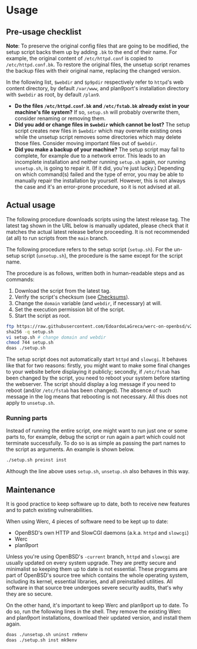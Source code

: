 # Usage

## Pre-usage checklist

**Note**: To preserve the original config files that are going to be modified, the setup script backs them up by adding `.bk` to the end of their name. For example, the original content of `/etc/httpd.conf` is copied to `/etc/httpd.conf.bk`. To restore the original files, the unsetup script renames the backup files with their original name, replacing the changed version.

In the following list, `$webdir` and `$p9pdir` respectively refer to `httpd`'s web content directory, by default `/var/www`, and plan9port's installation directory with `$webdir` as root, by default `/plan9`.

- **Do the files `/etc/httpd.conf.bk` and `/etc/fstab.bk` already exist in your machine's file system?** If so, `setup.sh` will probably overwrite them, consider renaming or removing them.
- **Did you add or change files in `$webdir` which cannot be lost?** The setup script creates new files in `$webdir` which may overwrite existing ones while the unsetup script removes some directories which may delete those files. Consider moving important files out of `$webdir`.
- **Did you make a backup of your machine?** The setup script may fail to complete, for example due to a network error. This leads to an incomplete installation and neither running `setup.sh` again, nor running `unsetup.sh`, is going to repair it. (If it did, you're just lucky.) Depending on which command(s) failed and the type of error, you may be able to manually repair the installation by yourself. However, this is not always the case and it's an error-prone procedure, so it is not advised at all.

## Actual usage

The following procedure downloads scripts using the latest release tag. The latest tag shown in the URL below is manually updated, please check that it matches the actual latest release before proceeding. It is not recommended (at all) to run scripts from the `main` branch.

The following procedure refers to the setup script (`setup.sh`). For the un-setup script (`unsetup.sh`), the procedure is the same except for the script name.

The procedure is as follows, written both in human-readable steps and as commands:

1. Download the script from the latest tag.
2. Verify the script's checksum (see [Checksums](#checksums)).
3. Change the `domain` variable (and `webdir`, if necessary) at will.
4. Set the execution permission bit of the script.
5. Start the script as root.

```sh
ftp https://raw.githubusercontent.com/EdoardoLaGreca/werc-on-openbsd/v2.2/setup.sh
sha256 -q setup.sh
vi setup.sh	# change domain and webdir
chmod 744 setup.sh
doas ./setup.sh
```

The setup script does not automatically start `httpd` and `slowcgi`. It behaves like that for two reasons: firstly, you might want to make some final changes to your website before displaying it publicly; secondly, if `/etc/fstab` has been changed by the script, you need to reboot your system before starting the webserver. The script should display a log message if you need to reboot (and/or `/etc/fstab` has been changed). The absence of such message in the log means that rebooting is not necessary. All this does not apply to `unsetup.sh`.

### Running parts

Instead of running the entire script, one might want to run just one or some parts to, for example, debug the script or run again a part which could not terminate successfully. To do so is as simple as passing the part names to the script as arguments. An example is shown below.

```sh
./setup.sh preinst inst
```

Although the line above uses `setup.sh`, `unsetup.sh` also behaves in this way.

## Maintenance

It is good practice to keep software up to date, both to receive new features and to patch existing vulnerabilities.

When using Werc, 4 pieces of software need to be kept up to date:

- OpenBSD's own HTTP and SlowCGI daemons (a.k.a. `httpd` and `slowcgi`)
- Werc
- plan9port

Unless you're using OpenBSD's `-current` branch, `httpd` and `slowcgi` are usually updated on every system upgrade. They are pretty secure and minimalist so keeping them up to date is not essential. These programs are part of OpenBSD's source tree which contains the whole operating system, including its kernel, essential libraries, and all preinstalled utilities. All software in that source tree undergoes severe security audits, that's why they are so secure.

On the other hand, it's important to keep Werc and plan9port up to date. To do so, run the following lines in the shell. They remove the existing Werc and plan9port installations, download their updated version, and install them again.

```sh
doas ./unsetup.sh uninst rm9env
doas ./setup.sh inst mk9env
```


